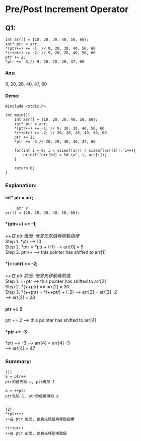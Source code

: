 # Pre/Post Increment Operator

## Q1:

```
int arr[] = {10, 20, 30, 40, 50, 60};
int* ptr = arr;
*(ptr++) += -1; // 9, 20, 30, 40, 50, 60
*(++ptr) += -2; // 9, 20, 28, 40, 50, 60
ptr += 2;
*ptr += -3;// 9, 20, 28, 40, 47, 60
```

#### Ans:

9, 20, 28, 40, 47, 60

#### Demo:

```
#include <stdio.h>

int main(){
    int arr[] = {10, 20, 30, 40, 50, 60};
    int* ptr = arr;
    *(ptr++) += -1; // 9, 20, 30, 40, 50, 60
    *(++ptr) += -2; // 20, 20, 28, 40, 50, 60
    ptr += 2;
    *ptr += -3;// 20, 20, 40, 40, 47, 60
    
    for(int i = 0; i < sizeof(arr) / sizeof(arr[0]); i++){
        printf("arr[%d] = %d \n", i, arr[i]);
    }

    return 0;
}

```

### Explanation:

#### int\* ptr = arr;

```
     ptr V  
arr[] = {10, 20, 30, 40, 50, 60};
```

#### \*(ptr++) += -1;

_++在 ptr 後面, 他會先賦值再移動指標_\
Step 1.  \*ptr --> 10\
Step 2. \*ptr = \*ptr + (-1) --> arr\[0] = 9\
Step 3.  ptr++ --> this pointer has shifted to arr\[1]&#x20;

#### \*(++ptr) += -2;

_++在 ptr 前面, 他會先移動再賦值_\
Step 1. ++ptr --> this pointer has shifted to arr\[2]\
Step 2. \*(++ptr) == arr\[2] = 30\
Step 3. \*(++ptr) = \*(++ptr) + (-2) -->  arr\[2] = arr\[2] -2\
&#x20;                                                        \--> arr\[2] = 28

#### ptr += 2

ptr += 2 --> this pointer has shifted to arr\[4]

#### \*ptr += -3

\*ptr += -3 --> arr\[4] = arr\[4] -3\
&#x20;                 \--> arr\[4] = 47

### Summary:

```
(1)
a = ptr++
ptr的值先給 a, ptr再加 1

a = ++ptr
ptr先加 1, ptr的值再傳給 a


(2)
*(ptr++)
++在 ptr 後面, 他會先賦值再移動指標

*(++ptr)
++在 ptr 前面, 他會先移動再賦值
```
